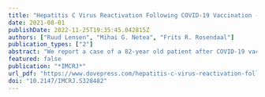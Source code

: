 ```yaml
---
title: "Hepatitis C Virus Reactivation Following COVID-19 Vaccination - A Case Report"
date: 2021-08-01
publishDate: 2022-11-25T19:35:45.042815Z
authors: ["Ruud Lensen", "Mihai G. Netea", "Frits R. Rosendaal"]
publication_types: ["2"]
abstract: "We report a case of a 82-year old patient after COVID-19 vaccination and we performed lab tests to assess the effects."
featured: false
publication: "*IMCRJ*"
url_pdf: "https://www.dovepress.com/hepatitis-c-virus-reactivation-following-covid-19-vaccination--a-case--peer-reviewed-fulltext-article-IMCRJ"
doi: "10.2147/IMCRJ.S328482"
---
```


